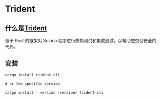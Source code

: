 # Trident

## 什么是[Trident](https://ackee.xyz/trident/docs/latest/)

基于 Rust 的框架对 Solana 程序进行模糊测试和集成测试，以帮助您交付安全的代码。

<DocsAD/>

## 安装

```rust
cargo install trident-cli

# or the specific version

cargo install --version <version> trident-cli
```